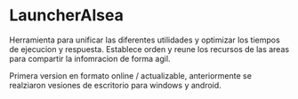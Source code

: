 # LauncherAlsea

Herramienta para unificar las diferentes utilidades y optimizar los tiempos de ejecucion y respuesta.
Establece orden y reune los recursos de las areas para compartir la infomracion de forma agil.


Primera version en formato online / actualizable, anteriormente se realziaron vesiones de escritorio para windows y android.